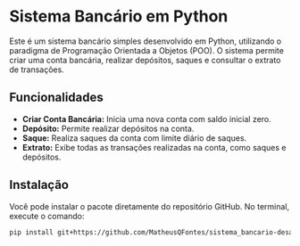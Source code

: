 # Sistema Bancário em Python

Este é um sistema bancário simples desenvolvido em Python, utilizando o paradigma de Programação Orientada a Objetos (POO). O sistema permite criar uma conta bancária, realizar depósitos, saques e consultar o extrato de transações.

## Funcionalidades

- **Criar Conta Bancária:** Inicia uma nova conta com saldo inicial zero.
- **Depósito:** Permite realizar depósitos na conta.
- **Saque:** Realiza saques da conta com limite diário de saques.
- **Extrato:** Exibe todas as transações realizadas na conta, como saques e depósitos.

## Instalação

Você pode instalar o pacote diretamente do repositório GitHub. No terminal, execute o comando:

```bash
pip install git+https://github.com/MatheusQFontes/sistema_bancario-desafio_DIO/tree/package
